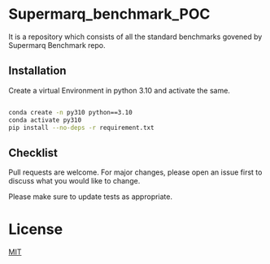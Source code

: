 # Supermarq_benchmark_POC
It is a repository which consists of all the standard benchmarks govened  by Supermarq  Benchmark repo.
 
 ## Installation
 
 Create a virtual Environment in python 3.10 and activate the same.
 ```bash
 
conda create -n py310 python==3.10
conda activate py310
pip install --no-deps -r requirement.txt
```

## Checklist

Pull requests are welcome. For major changes, please open an issue first
to discuss what you would like to change.

Please make sure to update tests as appropriate.

# License

[MIT](https://choosealicense.com/licenses/mit/)
